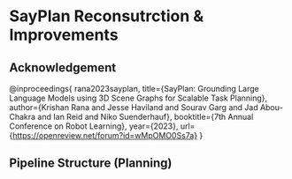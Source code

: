 # SayPlan Reconsutrction & Improvements

## Acknowledgement

@inproceedings{
        rana2023sayplan,
        title={SayPlan: Grounding Large Language Models using 3D Scene Graphs for Scalable Task Planning},
        author={Krishan Rana and Jesse Haviland and Sourav Garg and Jad Abou-Chakra and Ian Reid and Niko Suenderhauf},
        booktitle={7th Annual Conference on Robot Learning},
        year={2023},
        url={https://openreview.net/forum?id=wMpOMO0Ss7a}
      }

## Pipeline Structure (Planning)

